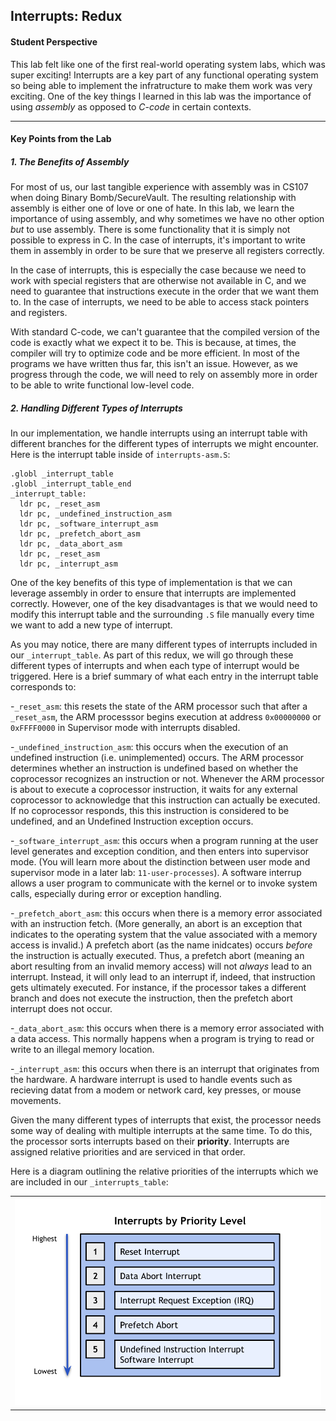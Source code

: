 ## Interrupts: Redux

#### Student Perspective

This lab felt like one of the first real-world operating system labs, which 
was super exciting! Interrupts are a key part of any functional operating 
system so being able to implement the infratructure to make them work was
very exciting. One of the key things I learned in this lab was the importance
of using _assembly_ as opposed to _C-code_ in certain contexts. 

------------------------------------------------------------------------------

#### Key Points from the Lab

##### 1. The Benefits of Assembly

For most of us, our last tangible experience with assembly was in CS107 when 
doing Binary Bomb/SecureVault. The resulting relationship with assembly is either one of
love or one of hate. In this lab, we learn the importance of using assembly, 
and why sometimes we have no other option _but_ to use assembly. There is some
functionality that it is simply not possible to express in C. In the case of
interrupts, it's important to write them in assembly in order to be sure that
we preserve all registers correctly. 

In the case of interrupts, this is especially the case because we need to 
work with special registers that are otherwise not available in C, and we 
need to guarantee that instructions execute in the order that we want them
to. In the case of interrupts, we need to be able to access stack pointers 
and registers.

With standard C-code, we can't guarantee that the compiled version of the code
is exactly what we expect it to be. This is because, at times, the compiler will
try to optimize code and be more efficient. In most of the programs we have 
written thus far, this isn't an issue. However, as we progress through the
code, we will need to rely on assembly more in order to be able to write 
functional low-level code. 

##### 2. Handling Different Types of Interrupts

In our implementation, we handle interrupts using an interrupt table with 
different branches for the different types of interrupts we might encounter. 
Here is the interrupt table inside of `interrupts-asm.S`:

    .globl _interrupt_table
    .globl _interrupt_table_end
    _interrupt_table:
      ldr pc, _reset_asm
      ldr pc, _undefined_instruction_asm
      ldr pc, _software_interrupt_asm
      ldr pc, _prefetch_abort_asm
      ldr pc, _data_abort_asm
      ldr pc, _reset_asm
      ldr pc, _interrupt_asm

One of the key benefits of this type of implementation is that we can 
leverage assembly in order to ensure that interrupts are implemented
correctly. However, one of the key disadvantages is that we would need to
modify this interrupt table and the surrounding `.S` file manually every 
time we want to add a new type of interrupt. 

As you may notice, there are many different types of interrupts included
in our `_interrupt_table`. As part of this redux, we will go through these
different types of interrupts and when each type of interrupt would be 
triggered. Here is a brief summary of what each entry in the interrupt table
corresponds to: 

-`_reset_asm`: this resets the state of the ARM processor such that 
after a `_reset_asm`, the ARM processsor begins execution at address
`0x00000000` or `0xFFFF0000` in Supervisor mode with interrupts disabled. 

-`_undefined_instruction_asm`: this occurs when the execution of an 
undefined instruction (i.e. unimplemented) occurs. The ARM processor 
determines whether an instruction is undefined based on whether the 
coprocessor recognizes an instruction or not. Whenever the ARM processor
is about to execute a coprocessor instruction, it waits for any external 
coprocessor to acknowledge that this instruction can actually be executed. 
If no coprocessor responds, this this instruction is considered to be
undefined, and an Undefined Instruction exception occurs. 

-`_software_interrupt_asm`: this occurs when a program running at the user
level generates and exception condition, and then enters into supervisor mode. 
(You will learn more about the distinction between user mode and supervisor
mode in a later lab: `11-user-processes`). A software interrup allows a user 
program to communicate with the kernel or to invoke system calls, especially 
during error or exception handling.

-`_prefetch_abort_asm`: this occurs when there is a memory error associated 
with an instruction fetch. (More generally, an abort is an exception that 
indicates to the operating system that the value associated with a memory access 
is invalid.) A prefetch abort (as the name inidcates) occurs _before_ the 
instruction is actually executed. Thus, a prefetch abort (meaning an abort 
resulting from an invalid memory access) will not _always_ lead to an interrupt. 
Instead, it will only lead to an interrupt if, indeed, that instruction gets 
ultimately executed. For instance, if the processor takes a different branch 
and does not execute the instruction, then the prefetch abort interrupt does
not occur. 

 -`_data_abort_asm`: this occurs when there is a memory error associated 
with a data access. This normally happens when a program is trying to read
or write to an illegal memory location. 

-`_interrupt_asm`: this occurs when there is an interrupt that originates from
the hardware. A hardware interrupt is used to handle events such as recieving
datat from a modem or network card, key presses, or mouse movements. 

Given the many different types of interrupts that exist, the processor needs some
way of dealing with multiple interrupts at the same time. To do this, the processor
sorts interrupts based on their **priority**. Interrupts are assigned relative 
priorities and are serviced in that order. 

Here is a diagram outlining the relative priorities of the interrupts which we are
included in our `_interrupts_table`:

<table><tr><td>
  <img src="images/interrupts-priorty-chart.png" width="500"/>
</td></tr></table>



